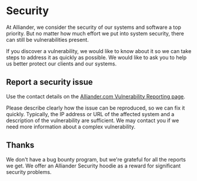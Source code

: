 <!--
SPDX-FileCopyrightText: 2025 Alliander N.V.

SPDX-License-Identifier: CC-BY-4.0
-->

# Security

At Alliander, we consider the security of our systems and software a top priority. But no matter how much effort we put into system security, there can still be vulnerabilities present.  

If you discover a vulnerability, we would like to know about it so we can take steps to address it as quickly as possible. We would like to ask you to help us better protect our clients and our systems.  

## Report a security issue

Use the contact details on the [Alliander.com Vulnerability Reporting page](https://www.alliander.com/en/coordinated-vulnerability-disclosure/).

Please describe clearly how the issue can be reproduced, so we can fix it quickly. Typically, the IP address or URL of the affected system and a description of the vulnerability are sufficient. We may contact you if we need more information about a complex vulnerability.  

## Thanks

We don't have a bug bounty program, but we're grateful for all the reports we get. We offer an Alliander Security hoodie as a reward for significant security problems.
